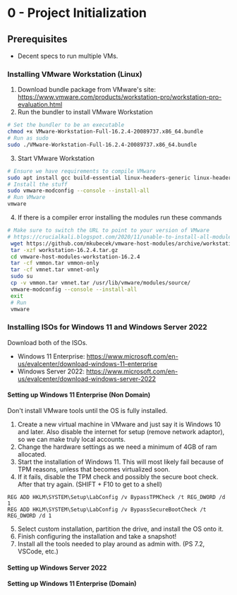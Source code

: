 # 0 - Project Initialization

## Prerequisites

* Decent specs to run multiple VMs.

### Installing VMware Workstation (Linux)
1. Download bundle package from VMware's site: https://www.vmware.com/products/workstation-pro/workstation-pro-evaluation.html
2. Run the bundler to install VMware Workstation
```bash
# Set the bundler to be an executable
chmod +x VMware-Workstation-Full-16.2.4-20089737.x86_64.bundle
# Run as sudo
sudo ./VMware-Workstation-Full-16.2.4-20089737.x86_64.bundle
```
3. Start VMware Workstation
```bash
# Ensure we have requirements to compile VMware
sudo apt install gcc build-essential linux-headers-generic linux-headers-$(uname -r)
# Install the stuff
sudo vmware-modconfig --console --install-all
# Run VMware
vmware
```
4. If there is a compiler error installing the modules run these commands
```bash
# Make sure to switch the URL to point to your version of VMware
# https://crucialkali.blogspot.com/2020/11/unable-to-install-all-modules-in-vmware.html
 wget https://github.com/mkubecek/vmware-host-modules/archive/workstation-16.2.4.tar.gz
 tar -xzf workstation-16.2.4.tar.gz
 cd vmware-host-modules-workstation-16.2.4
 tar -cf vmmon.tar vmmon-only
 tar -cf vmnet.tar vmnet-only
 sudo su
 cp -v vmmon.tar vmnet.tar /usr/lib/vmware/modules/source/
 vmware-modconfig --console --install-all
 exit
 # Run
 vmware
```


### Installing ISOs for Windows 11 and Windows Server 2022
Download both of the ISOs.
* Windows 11 Enterprise: https://www.microsoft.com/en-us/evalcenter/download-windows-11-enterprise
* Windows Server 2022: https://www.microsoft.com/en-us/evalcenter/download-windows-server-2022

#### Setting up Windows 11 Enterprise (Non Domain)
Don't install VMware tools until the OS is fully installed.
1. Create a new virtual machine in VMware and just say it is Windows 10 and later. Also disable the internet for setup (remove network adaptor), so we can make truly local accounts.
2. Change the hardware settings as we need a minimum of 4GB of ram allocated.
3. Start the installation of Windows 11. This will most likely fail because of TPM reasons, unless that becomes virtualized soon.
4. If it fails, disable the TPM check and possibly the secure boot check. After that try again. (SHIFT + F10 to get to a shell)
```dos
REG ADD HKLM\SYSTEM\Setup\LabConfig /v BypassTPMCheck /t REG_DWORD /d 1
REG ADD HKLM\SYSTEM\Setup\LabConfig /v BypassSecureBootCheck /t REG_DWORD /d 1
```
5. Select custom installation, partition the drive, and install the OS onto it.
6. Finish configuring the installation and take a snapshot!
7. Install all the tools needed to play around as admin with. (PS 7.2, VSCode, etc.)

#### Setting up Windows Server 2022


#### Setting up Windows 11 Enterprise (Domain)